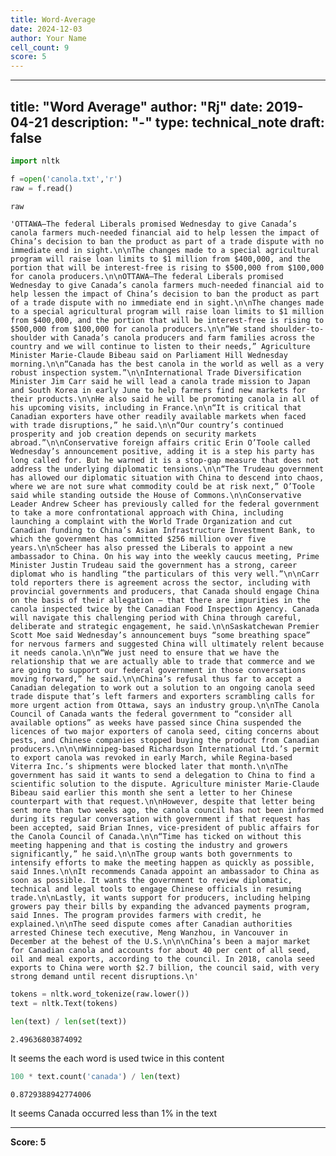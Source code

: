 ```yaml
---
title: Word-Average
date: 2024-12-03
author: Your Name
cell_count: 9
score: 5
---
```


---
title: "Word Average"
author: "Rj"
date: 2019-04-21
description: "-"
type: technical_note
draft: false
---

```python
import nltk
```


```python
f =open('canola.txt','r')
raw = f.read()
```


```python
raw
```




    'OTTAWA—The federal Liberals promised Wednesday to give Canada’s canola farmers much-needed financial aid to help lessen the impact of China’s decision to ban the product as part of a trade dispute with no immediate end in sight.\n\nThe changes made to a special agricultural program will raise loan limits to $1 million from $400,000, and the portion that will be interest-free is rising to $500,000 from $100,000 for canola producers.\n\nOTTAWA—The federal Liberals promised Wednesday to give Canada’s canola farmers much-needed financial aid to help lessen the impact of China’s decision to ban the product as part of a trade dispute with no immediate end in sight.\n\nThe changes made to a special agricultural program will raise loan limits to $1 million from $400,000, and the portion that will be interest-free is rising to $500,000 from $100,000 for canola producers.\n\n“We stand shoulder-to-shoulder with Canada’s canola producers and farm families across the country and we will continue to listen to their needs,” Agriculture Minister Marie-Claude Bibeau said on Parliament Hill Wednesday morning.\n\n“Canada has the best canola in the world as well as a very robust inspection system.”\n\nInternational Trade Diversification Minister Jim Carr said he will lead a canola trade mission to Japan and South Korea in early June to help farmers find new markets for their products.\n\nHe also said he will be promoting canola in all of his upcoming visits, including in France.\n\n“It is critical that Canadian exporters have other readily available markets when faced with trade disruptions,” he said.\n\n“Our country’s continued prosperity and job creation depends on security markets abroad.”\n\nConservative foreign affairs critic Erin O’Toole called Wednesday’s announcement positive, adding it is a step his party has long called for. But he warned it is a stop-gap measure that does not address the underlying diplomatic tensions.\n\n“The Trudeau government has allowed our diplomatic situation with China to descend into chaos, where we are not sure what commodity could be at risk next,” O’Toole said while standing outside the House of Commons.\n\nConservative Leader Andrew Scheer has previously called for the federal government to take a more confrontational approach with China, including launching a complaint with the World Trade Organization and cut Canadian funding to China’s Asian Infrastructure Investment Bank, to which the government has committed $256 million over five years.\n\nScheer has also pressed the Liberals to appoint a new ambassador to China. On his way into the weekly caucus meeting, Prime Minister Justin Trudeau said the government has a strong, career diplomat who is handling “the particulars of this very well.”\n\nCarr told reporters there is agreement across the sector, including with provincial governments and producers, that Canada should engage China on the basis of their allegation — that there are impurities in the canola inspected twice by the Canadian Food Inspection Agency. Canada will navigate this challenging period with China through careful, deliberate and strategic engagement, he said.\n\nSaskatchewan Premier Scott Moe said Wednesday’s announcement buys “some breathing space” for nervous farmers and suggested China will ultimately relent because it needs canola.\n\n“We just need to ensure that we have the relationship that we are actually able to trade that commerce and we are going to support our federal government in those conversations moving forward,” he said.\n\nChina’s refusal thus far to accept a Canadian delegation to work out a solution to an ongoing canola seed trade dispute that’s left farmers and exporters scrambling calls for more urgent action from Ottawa, says an industry group.\n\nThe Canola Council of Canada wants the federal government to “consider all available options” as weeks have passed since China suspended the licences of two major exporters of canola seed, citing concerns about pests, and Chinese companies stopped buying the product from Canadian producers.\n\n\nWinnipeg-based Richardson International Ltd.’s permit to export canola was revoked in early March, while Regina-based Viterra Inc.’s shipments were blocked later that month.\n\nThe government has said it wants to send a delegation to China to find a scientific solution to the dispute. Agriculture minister Marie-Claude Bibeau said earlier this month she sent a letter to her Chinese counterpart with that request.\n\nHowever, despite that letter being sent more than two weeks ago, the canola council has not been informed during its regular conversation with government if that request has been accepted, said Brian Innes, vice-president of public affairs for the Canola Council of Canada.\n\n“Time has ticked on without this meeting happening and that is costing the industry and growers significantly,” he said.\n\nThe group wants both governments to intensify efforts to make the meeting happen as quickly as possible, said Innes.\n\nIt recommends Canada appoint an ambassador to China as soon as possible. It wants the government to review diplomatic, technical and legal tools to engage Chinese officials in resuming trade.\n\nLastly, it wants support for producers, including helping growers pay their bills by expanding the advanced payments program, said Innes. The program provides farmers with credit, he explained.\n\nThe seed dispute comes after Canadian authorities arrested Chinese tech executive, Meng Wanzhou, in Vancouver in December at the behest of the U.S.\n\n\nChina’s been a major market for Canadian canola and accounts for about 40 per cent of all seed, oil and meal exports, according to the council. In 2018, canola seed exports to China were worth $2.7 billion, the council said, with very strong demand until recent disruptions.\n'




```python
tokens = nltk.word_tokenize(raw.lower())
text = nltk.Text(tokens)
```


```python
len(text) / len(set(text))
```




    2.49636803874092



It seems the each word is used twice in this content


```python
100 * text.count('canada') / len(text)
```




    0.8729388942774006



It seems Canada occurred less than 1% in the text


---
**Score: 5**